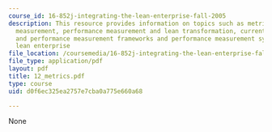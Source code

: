 ```yaml
---
course_id: 16-852j-integrating-the-lean-enterprise-fall-2005
description: This resource provides information on topics such as metrics and performance
  measurement, performance measurement and lean transformation, current practices
  and performance measurement frameworks and performance measurement system for the
  lean enterprise
file_location: /coursemedia/16-852j-integrating-the-lean-enterprise-fall-2005/d0f6ec325ea2757e7cba0a775e660a68_12_metrics.pdf
file_type: application/pdf
layout: pdf
title: 12_metrics.pdf
type: course
uid: d0f6ec325ea2757e7cba0a775e660a68

---
```

None